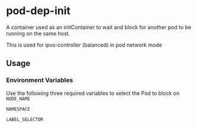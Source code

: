 # pod-dep-init
A container used as an initContainer to wait and block for another pod to be running on the same host.

This is used for ipvs-controller (balanced) in pod network mode

## Usage
### Environment Variables

Use the following three required variables to select the Pod to block on
`NODE_NAME`

`NAMESPACE`

`LABEL_SELECTOR`
